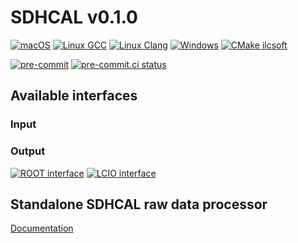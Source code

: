 # SDHCAL v0.1.0 #

[![macOS](https://github.com/SDHCAL/streamout/workflows/macOS/badge.svg)](https://github.com/SDHCAL/streamout/actions/workflows/macOS.yml)
[![Linux GCC](https://github.com/SDHCAL/streamout/workflows/Linux%20GCC/badge.svg)](https://github.com/SDHCAL/streamout/actions/workflows/Linux-gcc.yml)
[![Linux Clang](https://github.com/SDHCAL/streamout/workflows/Linux%20Clang/badge.svg)](https://github.com/SDHCAL/streamout/actions/workflows/Linux-clang.yml)
[![Windows](https://github.com/SDHCAL/streamout/workflows/Windows/badge.svg)](https://github.com/SDHCAL/streamout/actions/workflows/Windows.yml)
[![CMake ilcsoft](https://github.com/SDHCAL/streamout/actions/workflows/CMake-ilcsoft.yml/badge.svg)](https://github.com/SDHCAL/streamout/actions/workflows/CMake-ilcsoft.yml)

[![pre-commit](https://img.shields.io/badge/pre--commit-enabled-brightgreen?logo=pre-commit&logoColor=white)](https://github.com/pre-commit/pre-commit)
[![pre-commit.ci status](https://results.pre-commit.ci/badge/github/SDHCAL/streamout/main.svg)](https://results.pre-commit.ci/latest/github/SDHCAL/streamout/main)

## Available interfaces ##

### Input ###

### Output ###

[![ROOT interface](https://github.com/SDHCAL/streamout/actions/workflows/ROOT-interface.yml/badge.svg)](https://github.com/SDHCAL/streamout/actions/workflows/ROOT-interface.yml)
[![LCIO interface](https://github.com/SDHCAL/streamout/actions/workflows/LCIO-interface.yml/badge.svg)](https://github.com/SDHCAL/streamout/actions/workflows/LCIO-interface.yml)

## Standalone SDHCAL raw data processor ##

[Documentation](https://sdhcal.github.io/docs/streamout)
